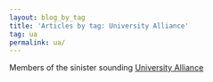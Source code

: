 ```yaml
---
layout: blog_by_tag
title: 'Articles by tag: University Alliance'
tag: ua
permalink: ua/
---
```


Members of the sinister sounding [University Alliance](https://en.wikipedia.org/wiki/University_Alliance)

